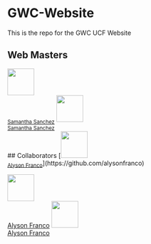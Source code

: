 # GWC-Website
This is the repo for the GWC UCF Website
## Web Masters
<div>
  <img src="https://github.com/samsannchez.png" width="60px;"/>
  <br />
  <sub><a href="https://github.com/samsannchez">Samantha Sanchez</a></sub>
  <img src="https://github.com/samsannchez.png" width="60px;"/>
  <br />
  <sub><a href="https://github.com/samsannchez">Samantha Sanchez</a></sub>
</div>
## Collaborators
[<img src="https://github.com/alysonfranco.png" width="60px;"/><br /><sub><a href="https://github.com/samsannchez">Alyson Franco</a></sub>](https://github.com/alysonfranco)

[<img src="https://github.com/alysonfranco.png" width="60px;"/><br /><sub><a href="https://github.com/samsannchez">Alyson Franco</a></sub>](https://github.com/alysonfranco)
[<img src="https://github.com/alysonfranco.png" width="60px;"/><br /><sub><a href="https://github.com/samsannchez">Alyson Franco</a></sub>](https://github.com/alysonfranco)

